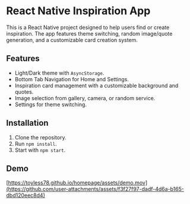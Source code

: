 

React Native Inspiration App
============================

This is a React Native project designed to help users find or create inspiration. The app features theme switching, random image/quote generation, and a customizable card creation system.

Features
--------

*   Light/Dark theme with `AsyncStorage`.
*   Bottom Tab Navigation for Home and Settings.
*   Inspiration card management with a customizable background and quotes.
*   Image selection from gallery, camera, or random service.
*   Settings for theme switching.

Installation
------------

1.  Clone the repository.
2.  Run `npm install`.
3.  Start with `npm start`.


Demo
----

[https://toyless78.github.io/homepage/assets/demo.mov](https://github.com/user-attachments/assets/f3f27f97-dadf-4d6a-b165-dbd120eec8d4)
